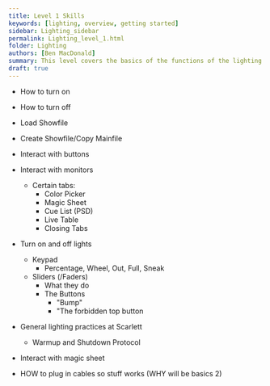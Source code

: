 ```yaml
---
title: Level 1 Skills
keywords: [lighting, overview, getting started]
sidebar: Lighting_sidebar
permalink: Lighting_level_1.html
folder: Lighting
authors: [Ben MacDonald]
summary: This level covers the basics of the functions of the lighting board, as well as what most of the buttons do
draft: true
---
```


- How to turn on
- How to turn off
- Load Showfile
- Create Showfile/Copy Mainfile
- Interact with buttons
- Interact with monitors
  - Certain tabs:
    - Color Picker
    - Magic Sheet
    - Cue List (PSD)
    - Live Table
    - Closing Tabs
- Turn on and off lights
  - Keypad
    - Percentage, Wheel, Out, Full, Sneak
  - Sliders (/Faders)
    - What they do
    - The Buttons
      - "Bump"
      - "The forbidden top button
- General lighting practices at Scarlett
  - Warmup and Shutdown Protocol
  
- Interact with magic sheet
- HOW to plug in cables so stuff works (WHY will be basics 2)